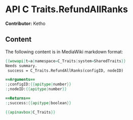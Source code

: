 # API C Traits.RefundAllRanks

**Contributor:** Ketho

## Content

The following content is in MediaWiki markdown format:

```mediawiki
{{wowapi|t=a|namespace=C_Traits|system=SharedTraits}}
Needs summary.
 success = C_Traits.RefundAllRanks(configID, nodeID)

==Arguments==
:;configID:{{apitype|number}}
:;nodeID:{{apitype|number}}

==Returns==
:;success:{{apitype|boolean}}

{{apinavbox|C_Traits}}
```